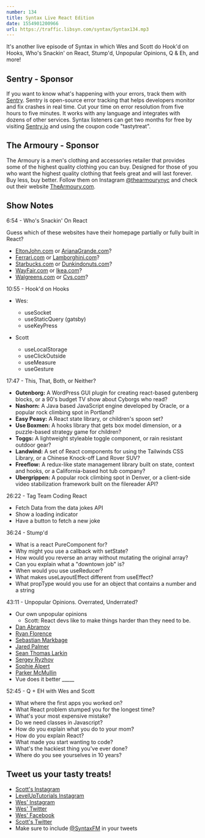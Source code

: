 ```yaml
---
number: 134
title: Syntax Live React Edition
date: 1554901200966
url: https://traffic.libsyn.com/syntax/Syntax134.mp3
---
```


It's another live episode of Syntax in which Wes and Scott do Hook'd on Hooks, Who's Snackin' on React, Stump'd, Unpopular Opinions, Q & Eh, and more!

## Sentry - Sponsor

If you want to know what's happening with your errors, track them with [Sentry](https://sentry.io/). Sentry is open-source error tracking that helps developers monitor and fix crashes in real time. Cut your time on error resolution from five hours to five minutes. It works with any language and integrates with dozens of other services. Syntax listeners can get two months for free by visiting [Sentry.io](https://sentry.io/) and using the coupon code "tastytreat".

## The Armoury - Sponsor

The Armoury is a men's clothing and accessories retailer that provides some of the highest quality clothing you can buy. Designed for those of you who want the highest quality clothing that feels great and will last forever. Buy less, buy better. Follow them on Instagram [@thearmourynyc](https://www.instagram.com/thearmourynyc/) and check out their website [TheArmoury.com](https://thearmoury.com).

## Show Notes

6:54 - Who's Snackin' On React

Guess which of these websites have their homepage partially or fully built in React?

* [EltonJohn.com](https://www.eltonjohn.com/) or [ArianaGrande.com](https://www.arianagrande.com/)?
* [Ferrari.com](http://ferrari.com/) or [Lamborghini.com](http://lamborghini.com/)?
* [Starbucks.com](https://app.starbucks.com/) or  [Dunkindonuts.com](http://dunkindonuts.com/)?
* [WayFair.com](http://wayfair.com) or [Ikea.com](http://ikea.com)?
* [Walgreens.com](https://www.walgreens.com/) or [Cvs.com](https://www.cvs.com/)?

10:55 - Hook'd on Hooks

* Wes:
  * useSocket
  * useStaticQuery (gatsby)
  * useKeyPress

* Scott
  * useLocalStorage
  * useClickOutside
  * useMeasure
  * useGesture

17:47 - This, That, Both, or Neither?

* **Gutenborg:** A WordPress GUI plugin for creating react-based gutenberg blocks, or a 90's budget TV show about Cyborgs who read?
* **Nashorn:** A Java based JavaScript engine developed by Oracle, or a popular rock climbing spot in Portland?
* **Easy Peasy:** A React state library, or children's spoon set?
* **Use Boxmen:** A hooks library that gets box model dimension, or a puzzle-based strategy game for children?
* **Toggs:** A lightweight styleable toggle component, or rain resistant outdoor gear?
* **Landwind:** A set of React components for using the Tailwinds CSS Library, or a Chinese Knock-off Land Rover SUV?
* **Freeflow:** A redux-like state management library built on state, context and hooks, or a California-based hot tub company?
* **Ubergrippen:** A popular rock climbing spot in Denver, or a client-side video stabilization framework built on the filereader API?

26:22 - Tag Team Coding React

* Fetch Data from the data jokes API
* Show a loading indicator
* Have a button to fetch a new joke

36:24 - Stump'd

* What is a react PureComponent for?
* Why might you use a callback with setState?
* How would you reverse an array without mutating the original array?
* Can you explain what a "downtown job" is?
* When would you use useReducer?
* What makes useLayoutEffect different from useEffect?
* What propType would you use for an object that contains a number and a string

43:11 - Unpopular Opinions. Overrated, Underrated?

* Our own unpopular opinions
  * Scott: React devs like to make things harder than they need to be.
* [Dan Abramov](https://twitter.com/dan_abramov/status/1109461037391187968)
* [Ryan Florence](https://twitter.com/ryanflorence/status/1109513902721634304)
* [Sebastian Markbage](https://twitter.com/sebmarkbage/status/1109481482421067776)
* [Jared Palmer](https://twitter.com/jaredpalmer/status/1109504427562545153)
* [Sean Thomas Larkin](https://twitter.com/TheLarkInn/status/1109516791565303808)
* [Sergey Ryzhov](https://twitter.com/latviancoder/status/1109465342215114752)
* [Sophie Alpert](https://twitter.com/sophiebits/status/1109581621680730113)
* [Parker McMullin](https://twitter.com/_googlemac/status/1109461529055756288)
* Vue does it better _____

52:45 - Q + EH with Wes and Scott

* What where the first apps you worked on?
* What React problem stumped you for the longest time?
* What's your most expensive mistake?
* Do we need classes in Javascript?
* How do you explain what you do to your mom?
* How do you explain React?
* What made you start wanting to code?
* What's the hackiest thing you've ever done?
* Where do you see yourselves in 10 years? 

## Tweet us your tasty treats!
* [Scott's Instagram](https://www.instagram.com/stolinski/)
* [LevelUpTutorials Instagram](https://www.instagram.com/LevelUpTutorials/)
* [Wes' Instagram](https://www.instagram.com/wesbos/)
* [Wes' Twitter](https://twitter.com/wesbos)
* [Wes' Facebook](https://www.facebook.com/wesbos.developer)
* [Scott's Twitter](https://twitter.com/stolinski)
* Make sure to include [@SyntaxFM](https://twitter.com/SyntaxFM) in your tweets